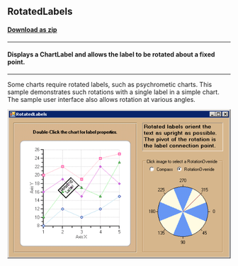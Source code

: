 ## RotatedLabels
#### [Download as zip](https://grapecity.github.io/DownGit/#/home?url=https://github.com/GrapeCity/ComponentOne-WinForms-Samples/tree/master/NetFramework\Charts\VB\RotatedLabels)
____
#### Displays a ChartLabel and allows the label to be rotated about a fixed point.
____
Some charts require rotated labels, such as psychrometic charts. This sample demonstrates such rotations with a single label in a simple chart.
The sample user interface also allows rotation at various angles.

![screenshot](screenshot.png)
